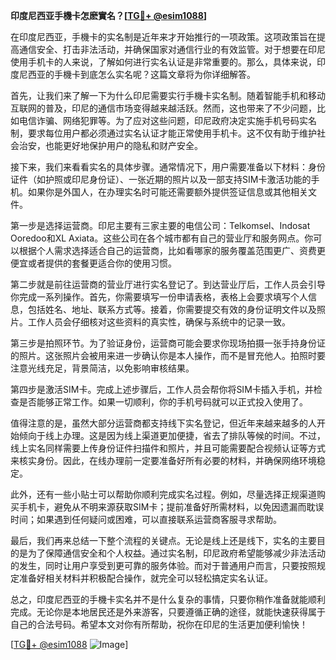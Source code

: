 **印度尼西亚手機卡怎麽實名？[[TG💪+ @esim1088](https://t.me/s/esim1088)]**

在印度尼西亚，手機卡的实名制是近年来才开始推行的一项政策。这项政策旨在提高通信安全、打击非法活动，并确保国家对通信行业的有效监管。对于想要在印尼使用手机卡的人来说，了解如何进行实名认证是非常重要的。那么，具体来说，印度尼西亚的手機卡到底怎么实名呢？这篇文章将为你详细解答。

首先，让我们来了解一下为什么印尼需要实行手機卡实名制。随着智能手机和移动互联网的普及，印尼的通信市场变得越来越活跃。然而，这也带来了不少问题，比如电信诈骗、网络犯罪等。为了应对这些问题，印尼政府决定实施手机号码实名制，要求每位用户都必须通过实名认证才能正常使用手机卡。这不仅有助于维护社会治安，也能更好地保护用户的隐私和财产安全。

接下来，我们来看看实名的具体步骤。通常情况下，用户需要准备以下材料：身份证件（如护照或印尼身份证）、一张近期的照片以及一部支持SIM卡激活功能的手机。如果你是外国人，在办理实名时可能还需要额外提供签证信息或其他相关文件。

第一步是选择运营商。印尼主要有三家主要的电信公司：Telkomsel、Indosat Ooredoo和XL Axiata。这些公司在各个城市都有自己的营业厅和服务网点。你可以根据个人需求选择适合自己的运营商，比如看哪家的服务覆盖范围更广、资费更便宜或者提供的套餐更适合你的使用习惯。

第二步就是前往运营商的营业厅进行实名登记了。到达营业厅后，工作人员会引导你完成一系列操作。首先，你需要填写一份申请表格，表格上会要求填写个人信息，包括姓名、地址、联系方式等。接着，你需要提交有效的身份证明文件以及照片。工作人员会仔细核对这些资料的真实性，确保与系统中的记录一致。

第三步是拍照环节。为了验证身份，运营商可能会要求你现场拍摄一张手持身份证的照片。这张照片会被用来进一步确认你是本人操作，而不是冒充他人。拍照时要注意光线充足，背景简洁，以免影响审核结果。

第四步是激活SIM卡。完成上述步骤后，工作人员会帮你将SIM卡插入手机，并检查是否能够正常工作。如果一切顺利，你的手机号码就可以正式投入使用了。

值得注意的是，虽然大部分运营商都支持线下实名登记，但近年来越来越多的人开始倾向于线上办理。这是因为线上渠道更加便捷，省去了排队等候的时间。不过，线上实名同样需要上传身份证件扫描件和照片，并且可能需要配合视频认证等方式来核实身份。因此，在线办理前一定要准备好所有必要的材料，并确保网络环境稳定。

此外，还有一些小贴士可以帮助你顺利完成实名过程。例如，尽量选择正规渠道购买手机卡，避免从不明来源获取SIM卡；提前准备好所需材料，以免因遗漏而耽误时间；如果遇到任何疑问或困难，可以直接联系运营商客服寻求帮助。

最后，我们再来总结一下整个流程的关键点。无论是线上还是线下，实名的主要目的是为了保障通信安全和个人权益。通过实名制，印尼政府希望能够减少非法活动的发生，同时让用户享受到更可靠的服务体验。而对于普通用户而言，只要按照规定准备好相关材料并积极配合操作，就完全可以轻松搞定实名认证。

总之，印度尼西亚的手機卡实名并不是什么复杂的事情，只要你稍作准备就能顺利完成。无论你是本地居民还是外来游客，只要遵循正确的途径，就能快速获得属于自己的合法号码。希望本文对你有所帮助，祝你在印尼的生活更加便利愉快！

[[TG💪+ @esim1088](https://t.me/s/esim1088) ![Image](https://i.postimg.cc/4NQfJmqS/Snipaste-2025-05-13-00-14-12.png)]